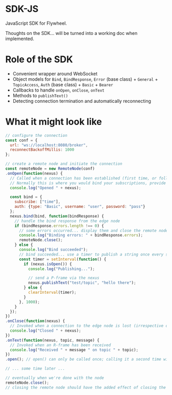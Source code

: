SDK-JS
===
JavaScript SDK for Flywheel.

Thoughts on the SDK... will be turned into a working doc when implemented.

# Role of the SDK
* Convenient wrapper around WebSocket
* Object models for `Bind`, `BindResponse`, `Error` (base class) + `General` + `TopicAccess`, `Auth` (base class) + `Basic` + `Bearer`
* Callbacks to handle `onOpen`, `onClose`, `onText`
* Methods to `publishText()`
* Detecting connection termination and automatically reconnecting

# What it might look like
```javascript
// configure the connection
const conf = {
  url: "ws://localhost:8080/broker",
  reconnectBackoffMillis: 1000
};

// create a remote node and initiate the connection
const remoteNode = new RemoteNode(conf)
.onOpen(function(nexus) {
  // Called when a connection has been established (first time, or following a reconnect).
  // Normally this is where you would bind your subscriptions, provide initial auth credentials, etc.
  console.log("Opened " + nexus);

  const bind = {
    subscribe: ["time"],
    auth: {type: "Basic", username: "user", password: "pass"}
  };
  nexus.bind(bind, function(bindResponse) {
    // handle the bind response from the edge node
    if (bindResponse.errors.length !== 0) {
      // some errors occurred... display them and close the remote node (which will also close the current nexus)
      console.log("Binding errors: " + bindResponse.errors);
      remoteNode.close();
    } else {
      console.log("Bind succeeded");
      // bind succeeded... use a timer to publish a string once every second... for as long as the current nexus remains open
      const timer = setInterval(function() {
        if (nexus.isOpen()) {
          console.log("Publishing...");

          // send a P-frame via the nexus
          nexus.publishText("test/topic", "hello there");
        } else {
          clearInterval(timer); 
        }
      }, 1000);
    }
  });
})
.onClose(function(nexus) {
  // Invoked when a connection to the edge node is lost (irrespective of whether we're going to reconnect).
  console.log("Closed " + nexus);
})
.onText(function(nexus, topic, message) {
  // Invoked when an R-frame has been received
  console.log("Received " + message " on topic " + topic);
})
.open(); // open() can only be called once; calling it a second time will have no effect unless close() is called

// ... some time later ...

// eventually when we're done with the node
remoteNode.close();
// closing the remote node should have the added effect of closing the underlying nexus, if one exists and is open
```
